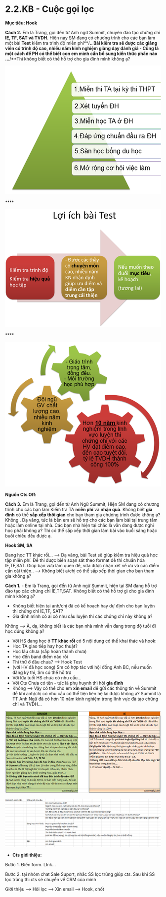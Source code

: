 # 2.2.KB - Cuộc gọi lọc

**Mục tiêu: Hook**

**Cách 2.** Em là Trang, gọi đến từ Anh ngữ Summit, chuyên đào tạo chứng chỉ **IE, TF, SAT và TVDH.** Hiện nay SM đang có chương trình cho các bạn làm một bài **Test** kiểm tra trình độ miễn phí**/**.. Bài kiểm tra sẽ được các giảng viên có trình độ cao, nhiều năm kinh nghiệm giảng dạy đánh giá - Cũng là một cách để PH có thể biết con em mình cần bổ sung kiến thức phần nào ...**/**Thì không biết có thể hỗ trợ cho gia đình mình không ạ?

![L&#x1EE3;i &#xED;ch khi h&#x1ECD;c ch&#x1EE9;ng ch&#x1EC9; TA](../../.gitbook/assets/thap-1.png)

\*\*\*\*

![](../../.gitbook/assets/test%20%282%29.png)

\*\*\*\*

![V&#xEC; sao c&#x1EA7;n ch&#x1ECD;n Summit? S&#x1EF1; kh&#xE1;c bi&#x1EC7;t c&#x1EE7;a SM l&#xE0; g&#xEC;?](../../.gitbook/assets/4-3.png)

**Nguồn Cts Off:**

**Cách 3.** Em là Trang, gọi đến từ Anh Ngữ Summit, Hiện SM đang có chương trình cho các bạn làm Kiểm tra TA **miễn phí** và **nhận quà**. Không biết **gia đình** có thể **sắp xếp thời gian** cho bạn tham gia chương trình được không ạ? Không . Dạ vâng, tức là bên em sẽ hỗ trợ cho các bạn làm bài tại trung tâm hoặc làm online tại nhà. Các bạn nhà hiện tại chắc là vẫn đang được nghỉ học phải không ạ? Thì có thể sắp xếp thời gian làm bài vào buổi sáng hoặc buổi chiều đều được ạ.

**Hook SM, SA**

Đang học TT khác rồi... --&gt; Dạ vâng, bài Test sẽ giúp kiểm tra hiệu quả học tập miễn phí. Đề thi được biên soạn sát theo format đề thi chuẩn hóa IE,TF,SAT. Giúp bạn vừa làm quen đề, vừa được nhận xét về ưu và các điểm cần cải thiện.. --&gt; Không biết a/chị có thể sắp xếp thời gian cho bạn tham gia không ạ?

**Cách 1.** - Em là Trang, gọi đến từ Anh ngữ Summit, hiện tại SM đang hỗ trợ đào tạo các chứng chỉ IE,TF,SAT. Không biết có thể hỗ trợ gì cho gia đình mình không ạ?

* Không biết hiện tại anh/chị đã có kế  hoạch hay dự định cho bạn luyện thi chứng chỉ IE,TF, SAT?  
* Gia đình mình có ai có nhu cầu luyện thi các chứng chỉ này không ạ?

Không --&gt; À, dạ, không biết là các bạn nhà mình vẫn đang trong độ tuổi đi học đúng không ạ?

* Với HS đang học ở **TT khác rồi** có 5 nội dung có thể khai thác và hook:
* Học TA giao tiếp hay học thuật?
* Học lâu chưa \(sắp hoàn thành chưa\)
* Học đến band điểm nào rồi
* Thi thử ở đâu chưa? --&gt; Hook Test
* \(với HV đã học xong\) Sm có hợp tác với hội đồng Anh BC, nếu muốn đăng ký thi, Sm có thể hỗ trợ
* Với lứa tuổi HS chưa có nhu cầu...
* Với Cts Chưa có tên - tức là phụ huynh thì hỏi **gia đình**
* Không --&gt; Vậy có thể cho em **xin email** để gửi các thông tin về Summit để khi anh/chị có nhu cầu có thể tiện liên hệ lại được không ạ? Summit là TT Anh Ngữ đã có hơn 10 năm kinh nghiệm trong lĩnh vực đà tạo chứng chỉ và TVDH...

![](../../.gitbook/assets/2-11.png)

![](../../.gitbook/assets/3-7.png)

* **Cts giới thiệu:**

Bước 1. Điền form. LInk...

Bước 2. tại nhóm chat Sale Suport, nhắc SS lọc trùng giúp cts. Sau khi SS lọc trùng thì cts sẽ chuyển về CRM của mình

Giới thiệu --&gt; Hỏi lọc --&gt; Xin email --&gt; Hook, chốt

